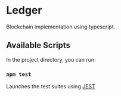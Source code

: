 # Ledger

Blockchain implementation using typescript. 

## Available Scripts

In the project directory, you can run:

### `npm test`

Launches the test suites using [JEST](https://jestjs.io/)
